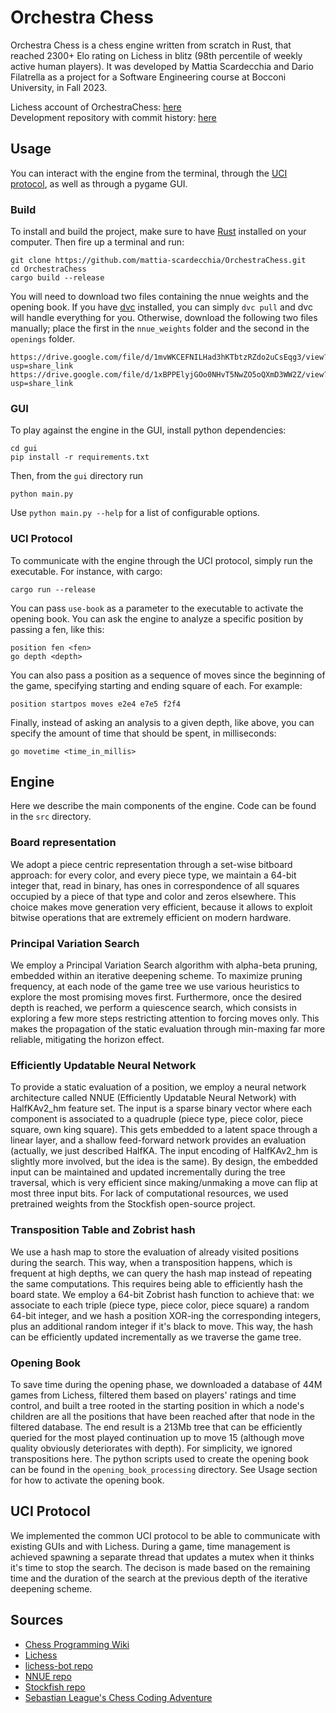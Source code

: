 # Orchestra Chess

Orchestra Chess is a chess engine written from scratch in Rust, that reached 2300+ Elo rating on Lichess in blitz (98th percentile of weekly active human players). It was developed by Mattia Scardecchia and Dario Filatrella as a project for a Software Engineering course at Bocconi University, in Fall 2023.

Lichess account of OrchestraChess: [here](https://lichess.org/@/OrchestraBot) \
Development repository with commit history: [here](https://github.com/DarioFi/OrchestraChess)

## Usage

You can interact with the engine from the terminal, through the [UCI protocol](https://www.wbec-ridderkerk.nl/html/UCIProtocol.html), as well as through a pygame GUI.

### Build

To install and build the project, make sure to have [Rust](https://www.rust-lang.org/it) installed on your computer. Then fire up a terminal and run:

```
git clone https://github.com/mattia-scardecchia/OrchestraChess.git
cd OrchestraChess
cargo build --release
```

You will need to download two files containing the nnue weights and the opening book. If you have [dvc](https://dvc.org) installed, you can simply `dvc pull` and dvc will handle everything for you. Otherwise, download the following two files manually; place the first in the `nnue_weights` folder and the second in the `openings` folder.

```
https://drive.google.com/file/d/1mvWKCEFNILHad3hKTbtzRZdo2uCsEqg3/view?usp=share_link
https://drive.google.com/file/d/1xBPPElyjGOo0NHvT5NwZO5oQXmD3WW2Z/view?usp=share_link
```

### GUI

To play against the engine in the GUI, install python dependencies:

```
cd gui
pip install -r requirements.txt
```

Then, from the `gui` directory run

```
python main.py
```

Use `python main.py --help` for a list of configurable options.

### UCI Protocol

To communicate with the engine through the UCI protocol, simply run the executable. For instance, with cargo:

```
cargo run --release
```

You can pass `use-book` as a parameter to the executable to activate the opening book.
You can ask the engine to analyze a specific position by passing a fen, like this:

```
position fen <fen>
go depth <depth>
```

You can also pass a position as a sequence of moves since the beginning of the game, specifying starting and ending square of each. For example:

```
position startpos moves e2e4 e7e5 f2f4
```

Finally, instead of asking an analysis to a given depth, like above, you can specify the amount of time that should be spent, in milliseconds:

```
go movetime <time_in_millis>
```

## Engine

Here we describe the main components of the engine. Code can be found in the `src` directory.

### Board representation

We adopt a piece centric representation through a set-wise bitboard approach: for every color, and every piece type, we maintain a 64-bit integer that, read in binary, has ones in correspondence of all squares occupied by a piece of that type and color and zeros elsewhere.
This choice makes move generation very efficient, because it allows to exploit bitwise operations that are extremely efficient on modern hardware.

### Principal Variation Search

We employ a Principal Variation Search algorithm with alpha-beta pruning, embedded within an iterative deepening scheme. To maximize pruning frequency, at each node of the game tree we use various heuristics to explore the most promising moves first. Furthermore, once the desired depth is reached, we perform a quiescence search, which consists in exploring a few more steps restricting attention to forcing moves only. This makes the propagation of the static evaluation through min-maxing far more reliable, mitigating the horizon effect.

### Efficiently Updatable Neural Network

To provide a static evaluation of a position, we employ a neural network architecture called NNUE (Efficiently Updatable Neural Network) with HalfKAv2_hm feature set. The input is a sparse binary vector where each component is associated to a quadruple (piece type, piece color, piece square, own king square). This gets embedded to a latent space through a linear layer, and a shallow feed-forward network provides an evaluation (actually, we just described HalfKA. The input encoding of HalfKAv2_hm is slightly more involved, but the idea is the same).
By design, the embedded input can be maintained and updated incrementally during the tree traversal, which is very efficient since making/unmaking a move can flip at most three input bits.
For lack of computational resources, we used pretrained weights from the Stockfish open-source project.

### Transposition Table and Zobrist hash

We use a hash map to store the evaluation of already visited positions during the search. This way, when a transposition happens, which is frequent at high depths, we can query the hash map instead of repeating the same computations.
This requires being able to efficiently hash the board state. We employ a 64-bit Zobrist hash function to achieve that: we associate to each triple (piece type, piece color, piece square) a random 64-bit integer, and we hash a position XOR-ing the corresponding integers, plus an additional random integer if it's black to move. This way, the hash can be efficiently updated incrementally as we traverse the game tree.

### Opening Book

To save time during the opening phase, we downloaded a database of 44M games from Lichess, filtered them based on players' ratings and time control, and built a tree rooted in the starting position in which a node's children are all the positions that have been reached after that node in the filtered database. The end result is a 213Mb tree that can be efficiently queried for the most played continuation up to move 15 (although move quality obviously deteriorates with depth). For simplicity, we ignored transpositions here.
The python scripts used to create the opening book can be found in the `opening_book_processing` directory. See Usage section for how to activate the opening book.

## UCI Protocol

We implemented the common UCI protocol to be able to communicate with existing GUIs and with Lichess. During a game, time management is achieved spawning a separate thread that updates a mutex when it thinks it's time to stop the search. The decison is made based on the remaining time and the duration of the search at the previous depth of the iterative deepening scheme.

## Sources

- [Chess Programming Wiki](https://www.chessprogramming.org/Main_Page)
- [Lichess](https://lichess.org)
- [lichess-bot repo](https://github.com/lichess-bot-devs/lichess-bot)
- [NNUE repo](https://github.com/official-stockfish/nnue-pytorch)
- [Stockfish repo](https://github.com/official-stockfish/Stockfish)
- [Sebastian League's Chess Coding Adventure](https://github.com/SebLague/Chess-Coding-Adventure)
